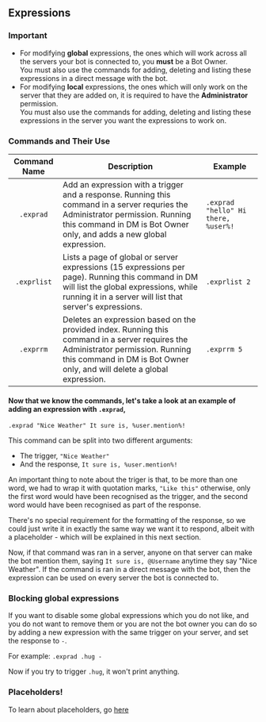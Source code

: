 ## Expressions

### Important

- For modifying **global** expressions, the ones which will work across all the servers your bot is connected to, you **must** be a Bot Owner.  
  You must also use the commands for adding, deleting and listing these expressions in a direct message with the bot.
- For modifying **local** expressions, the ones which will only work on the server that they are added on, it is required to have the **Administrator** permission.  
  You must also use the commands for adding, deleting and listing these expressions in the server you want the expressions to work on.

### Commands and Their Use

| Command Name | Description                                                                                                                                                                                                                                                                                | Example                          |
| :----------: | ------------------------------------------------------------------------------------------------------------------------------------------------------------------------------------------------------------------------------------------------------------------------------------------ | -------------------------------- |
|    `.exprad`    | Add an expression with a trigger and a response. Running this command in a server requries the Administrator permission. Running this command in DM is Bot Owner only, and adds a new global expression. | `.exprad "hello" Hi there, %user%!` |
|    `.exprlist`    | Lists a page of global or server expressions (15 expressions per page). Running this command in DM will list the global expressions, while running it in a server will list that server's expressions.                                                                      | `.exprlist 2`                         |
|    `.exprrm`    | Deletes an expression based on the provided index. Running this command in a server requires the Administrator permission. Running this command in DM is Bot Owner only, and will delete a global expression.                                                                     | `.exprrm 5`                         |

#### Now that we know the commands, let's take a look at an example of adding an expression with `.exprad`,

`.exprad "Nice Weather" It sure is, %user.mention%!`

This command can be split into two different arguments:

- The trigger, `"Nice Weather"`
- And the response, `It sure is, %user.mention%!`

An important thing to note about the triger is that, to be more than one word, we had to wrap it with quotation marks, `"Like this"` otherwise, only the first word would have been recognised as the trigger, and the second word would have been recognised as part of the response.

There's no special requirement for the formatting of the response, so we could just write it in exactly the same way we want it to respond, albeit with a placeholder - which will be explained in this next section.

Now, if that command was ran in a server, anyone on that server can make the bot mention them, saying `It sure is, @Username` anytime they say "Nice Weather". If the command is ran in a direct message with the bot, then the expression can be used on every server the bot is connected to.

### Blocking global expressions

If you want to disable some global expressions which you do not like, and you do not want to remove them or you are not the bot owner you can do so by adding a new expression with the same trigger on your server, and set the response to `-`.

For example:
`.exprad .hug -`

Now if you try to trigger `.hug`, it won't print anything.

### Placeholders!

To learn about placeholders, go [here](placeholders.md)
